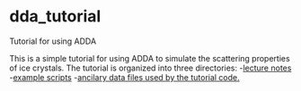 # dda_tutorial
Tutorial for using ADDA

This is a simple tutorial for using ADDA to simulate the scattering properties of ice crystals. The tutorial is organized into three directories:
-[lecture notes](notes)
-[example scripts](code)
-[ancilary data files used by the tutorial code.](data)
